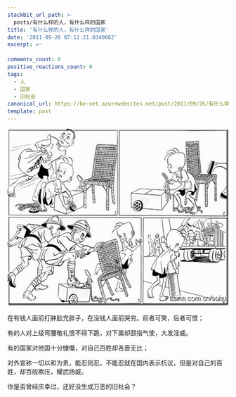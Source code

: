 ```yaml
---
stackbit_url_path: >-
  posts/有什么样的人，有什么样的国家
title: '有什么样的人，有什么样的国家'
date: '2011-09-26 07:12:21.0340662'
excerpt: >-
  
comments_count: 0
positive_reactions_count: 0
tags: 
  - 人
  - 国家
  - 旧社会
canonical_url: https://be-net.azurewebsites.net/post/2011/09/26/有什么样的人，有什么样的国家
template: post
---
```

<p><a href="https://raw.githubusercontent.com/Jeff-Tian/blogengine.net/master/Source/BlogEngine/BlogEngine.NET/App_Data/files/image_144.png"><img style="background-image: none; border-bottom: 0px; border-left: 0px; margin: 0px 10px 0px 0px; padding-left: 0px; padding-right: 0px; display: inline; border-top: 0px; border-right: 0px; padding-top: 0px" title="有什么样的人，有什么样的国家。" border="0" alt="三毛" src="https://raw.githubusercontent.com/Jeff-Tian/blogengine.net/master/Source/BlogEngine/BlogEngine.NET/App_Data/files/image_thumb_138.png" width="567" height="403" /></a></p>  <p>在有钱人面前打肿脸充胖子，在没钱人面前哭穷。前者可笑，后者可恨；</p>  <p>有的人对上级弯腰敬礼恨不得下跪，对下属却颐指气使，大发淫威。</p>  <p>有的国家对他国十分慷慨，对自己百姓却吝啬无比；</p>  <p>对外宣称一切以和为贵，能忍则忍，不能忍就在国内表示抗议，但是对自己的百姓，却百般欺压，耀武扬威。</p>  <p>你是否曾经庆幸过，还好没生成万恶的旧社会？</p>
